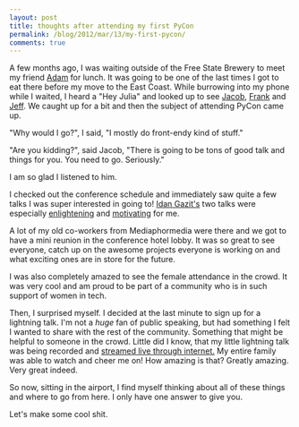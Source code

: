 ```yaml
---
layout: post
title: thoughts after attending my first PyCon
permalink: /blog/2012/mar/13/my-first-pycon/
comments: true
---
```


A few months ago, I was waiting outside of the Free State Brewery to meet my friend [Adam](http://www.adamfast.com/) for lunch. It was going to be one of the last times I got to eat there before my move to the East Coast. While burrowing into my phone while I waited, I heard a "Hey Julia" and looked up to see [Jacob](http://jacobian.org/), [Frank](http://www.frankwiles.com/) and [Jeff](http://twitter.com/webology/). We caught up for a bit and then the subject of attending PyCon came up.

"Why would I go?", I said, "I mostly do front-endy kind of stuff."

"Are you kidding?", said Jacob, "There is going to be tons of good talk and things for you. You need to go. Seriously."

I am so glad I listened to him.

I checked out the conference schedule and immediately saw quite a few talks I was super interested in going to! [Idan Gazit's](http://gazit.me/) two talks were especially [enlightening](http://lanyrd.com/2012/pycon/spckb/) and [motivating](http://www.youtube.com/watch?v=vfYul2E56fo) for me.

A lot of my old co-workers from Mediaphormedia were there and we got to have a mini reunion in the conference hotel lobby. It was so great to see everyone, catch up on the awesome projects everyone is working on and what exciting ones are in store for the future.

I was also completely amazed to see the female attendance in the crowd. It was very cool and am proud to be part of a community who is in such support of women in tech.

Then, I surprised myself. I decided at the last minute to sign up for a lightning talk. I'm not a _huge_ fan of public speaking, but had something I felt I wanted to share with the rest of the community. Something that might be helpful to someone in the crowd. Little did I know, that my little lightning talk was being recorded and [streamed live through internet.](http://www.youtube.com/watch?v=eLuscpu4xA0) My entire family was able to watch and cheer me on! How amazing is that? Greatly amazing. Very great indeed.

So now, sitting in the airport, I find myself thinking about all of these things and where to go from here. I only have one answer to give you.

Let's make some cool shit.
